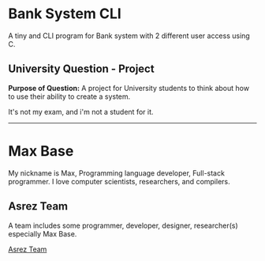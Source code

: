 # Bank System CLI

A tiny and CLI program for Bank system with 2 different user access using C.

## University Question - Project

**Purpose of Question:** A project for University students to think about how to use their ability to create a system.

It's not my exam, and i'm not a student for it.

---------

# Max Base

My nickname is Max, Programming language developer, Full-stack programmer. I love computer scientists, researchers, and compilers.

## Asrez Team

A team includes some programmer, developer, designer, researcher(s) especially Max Base.

[Asrez Team](https://www.asrez.com/)
